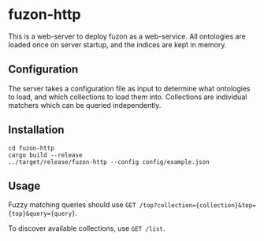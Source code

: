 # fuzon-http

This is a web-server to deploy fuzon as a web-service.
All ontologies are loaded once on server startup, and the indices are kept in memory.

## Configuration

The server takes a configuration file as input to determine what ontologies to load, and which collections to load them into. Collections are individual matchers which can be queried independently.

## Installation

```shell
cd fuzon-http
cargo build --release
../target/release/fuzon-http --config config/example.json
```

## Usage

Fuzzy matching queries should use `GET /top?collection={collection}&top={top}&query={query}`.

To discover available collections, use `GET /list`.

